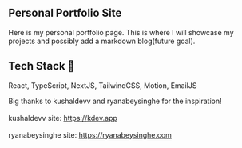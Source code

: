 ## Personal Portfolio Site
Here is my personal portfolio page. This is where I will showcase my projects and possibly add a markdown blog(future goal). 

## Tech Stack 👾
React, TypeScript, NextJS, TailwindCSS, Motion, EmailJS

Big thanks to kushaldevv and ryanabeysinghe for the inspiration!<br>  
kushaldevv site: https://kdev.app<br>  
ryanabeysinghe site: https://ryanabeysinghe.com
